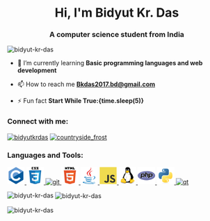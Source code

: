 <h1 align="center">Hi, I'm Bidyut Kr. Das</h1>
<h3 align="center">A computer science student from India</h3>

<p align="left"> <img src="https://komarev.com/ghpvc/?username=bidyut-kr-das&label=Profile%20views&color=0e75b6&style=flat" alt="bidyut-kr-das" /> </p>

- 🌱 I’m currently learning **Basic programming languages and web development**

- 📫 How to reach me **Bkdas2017.bd@gmail.com**

- ⚡ Fun fact **Start While True:{time.sleep(5)}**

<h3 align="left">Connect with me:</h3>
<p align="left">
<a href="https://fb.com/bidyutkrdas" target="blank"><img align="center" src="https://raw.githubusercontent.com/rahuldkjain/github-profile-readme-generator/master/src/images/icons/Social/facebook.svg" alt="bidyutkrdas" height="30" width="40" /></a>
<a href="https://instagram.com/countryside_frost" target="blank"><img align="center" src="https://raw.githubusercontent.com/rahuldkjain/github-profile-readme-generator/master/src/images/icons/Social/instagram.svg" alt="countryside_frost" height="30" width="40" /></a>
</p>

<h3 align="left">Languages and Tools:</h3>
<p align="left"> <a href="https://www.cprogramming.com/" target="_blank" rel="noreferrer"> <img src="https://raw.githubusercontent.com/devicons/devicon/master/icons/c/c-original.svg" alt="c" width="40" height="40"/> </a> <a href="https://www.w3schools.com/css/" target="_blank" rel="noreferrer"> <img src="https://raw.githubusercontent.com/devicons/devicon/master/icons/css3/css3-original-wordmark.svg" alt="css3" width="40" height="40"/> </a> <a href="https://git-scm.com/" target="_blank" rel="noreferrer"> <img src="https://www.vectorlogo.zone/logos/git-scm/git-scm-icon.svg" alt="git" width="40" height="40"/> </a> <a href="https://www.w3.org/html/" target="_blank" rel="noreferrer"> <img src="https://raw.githubusercontent.com/devicons/devicon/master/icons/html5/html5-original-wordmark.svg" alt="html5" width="40" height="40"/> </a> <a href="https://www.java.com" target="_blank" rel="noreferrer"> <img src="https://raw.githubusercontent.com/devicons/devicon/master/icons/java/java-original.svg" alt="java" width="40" height="40"/> </a> <a href="https://developer.mozilla.org/en-US/docs/Web/JavaScript" target="_blank" rel="noreferrer"> <img src="https://raw.githubusercontent.com/devicons/devicon/master/icons/javascript/javascript-original.svg" alt="javascript" width="40" height="40"/> </a> <a href="https://www.linux.org/" target="_blank" rel="noreferrer"> <img src="https://raw.githubusercontent.com/devicons/devicon/master/icons/linux/linux-original.svg" alt="linux" width="40" height="40"/> </a> <a href="https://www.php.net" target="_blank" rel="noreferrer"> <img src="https://raw.githubusercontent.com/devicons/devicon/master/icons/php/php-original.svg" alt="php" width="40" height="40"/> </a> <a href="https://www.python.org" target="_blank" rel="noreferrer"> <img src="https://raw.githubusercontent.com/devicons/devicon/master/icons/python/python-original.svg" alt="python" width="40" height="40"/> </a> <a href="https://www.qt.io/" target="_blank" rel="noreferrer"> <img src="https://upload.wikimedia.org/wikipedia/commons/0/0b/Qt_logo_2016.svg" alt="qt" width="40" height="40"/> </a> </p>

<p><img align="left" src="https://github-readme-stats.vercel.app/api/top-langs?username=bidyut-kr-das&show_icons=true&locale=en&layout=compact" alt="bidyut-kr-das" /></p>

<p>&nbsp;<img align="center" src="https://github-readme-stats.vercel.app/api?username=bidyut-kr-das&show_icons=true&locale=en" alt="bidyut-kr-das" /></p>

<p><img align="center" src="https://github-readme-streak-stats.herokuapp.com/?user=bidyut-kr-das&" alt="bidyut-kr-das" /></p>
